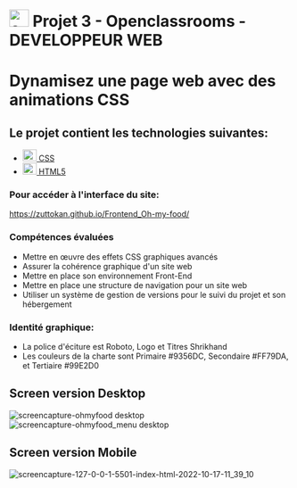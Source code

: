 # <a  href="https://openclassrooms.com/fr/paths/717-developpeur-web"  title="openclassrooms"><img  src="https://upload.wikimedia.org/wikipedia/fr/0/0d/Logo_OpenClassrooms.png"  alt="openclassrooms"  width="35px"  height="31px"></a> Projet 3 - Openclassrooms - DEVELOPPEUR WEB

#  Dynamisez une page web avec des animations CSS


## Le projet contient les technologies suivantes:

- <a  href="https://www.w3schools.com/css/"  title="CSS"><img  src="https://github.com/get-icon/geticon/blob/master/icons/css-3.svg"  alt="CSS"  width="25px"  height="21px"> CSS</a>
- <a  href="https://www.w3schools.com/html/"  title="HTML5"><img  src="https://github.com/get-icon/geticon/blob/master/icons/html-5.svg"  alt="HTML5"  width="25px"  height="21px"> HTML5</a>

### Pour accéder à l'interface du site:

https://zuttokan.github.io/Frontend_Oh-my-food/

### Compétences évaluées
- Mettre en œuvre des effets CSS graphiques avancés
- Assurer la cohérence graphique d'un site web
- Mettre en place son environnement Front-End
- Mettre en place une structure de navigation pour un site web
- Utiliser un système de gestion de versions pour le suivi du projet et son hébergement

### Identité graphique:

<ul>
<li>La police d'éciture est Roboto, Logo et Titres Shrikhand</li>
<li>Les couleurs de la charte sont Primaire #9356DC, Secondaire 
#FF79DA, et Tertiaire #99E2D0
</li>
</ul>

## Screen version Desktop

![screencapture-ohmyfood desktop](https://user-images.githubusercontent.com/100352779/196160315-83ae5147-5482-4f5c-8775-4e61f1c2efbe.jpg)
![screencapture-ohmyfood_menu desktop](https://user-images.githubusercontent.com/100352779/196160377-336c67d3-c724-46eb-abe5-98195e8c08b3.jpg)

## Screen version Mobile
![screencapture-127-0-0-1-5501-index-html-2022-10-17-11_39_10](https://user-images.githubusercontent.com/100352779/196463261-5fa22ec3-7343-4fe9-8384-0b6652f9844a.jpg)
